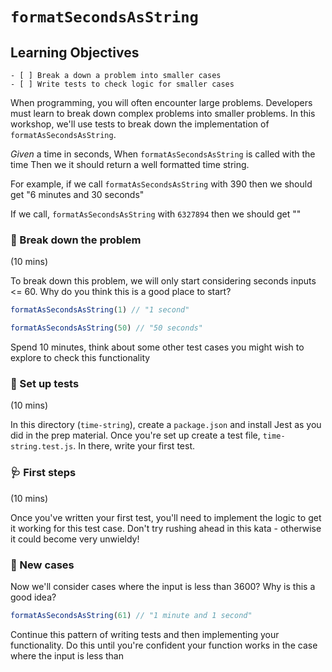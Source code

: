 # `formatSecondsAsString`

## Learning Objectives

```objectives
- [ ] Break a down a problem into smaller cases
- [ ] Write tests to check logic for smaller cases
```

When programming, you will often encounter large problems. Developers must learn to break down complex problems into smaller problems. In this workshop, we'll use tests to break down the implementation of `formatAsSecondsAsString`.


_Given_ a time in seconds, 
When `formatAsSecondsAsString` is called with the time
Then we it should return a well formatted time string.

For example, if we call `formatAsSecondsAsString` with 390
then we should get "6 minutes and 30 seconds"

If we call, `formatAsSecondsAsString` with `6327894` then we should get ""


### 🧩 Break down the problem

(10 mins)

To break down this problem, we will only start considering seconds inputs <= 60. Why do you think this is a good place to start?


```js
formatAsSecondsAsString(1) // "1 second" 
```

```js
formatAsSecondsAsString(50) // "50 seconds" 
```


Spend 10 minutes, think about some other test cases you might wish to explore to check this functionality


### 🧪 Set up tests

(10 mins)

In this directory (`time-string`), create a `package.json` and install Jest as you did in the prep material.
Once you're set up create a test file, `time-string.test.js`. In there, write your first test.


### 🩺 First steps

(10 mins)

Once you've written your first test, you'll need to implement the logic to get it working for this test case. Don't try rushing ahead in this kata - otherwise it could become very unwieldy!



### 💼 New cases

Now we'll consider cases where the input is less than 3600? Why is this a good idea?


```js
formatAsSecondsAsString(61) // "1 minute and 1 second" 
```


Continue this pattern of writing tests and then implementing your functionality. Do this until you're confident your function works in the case where the input is less than 
